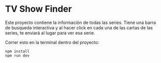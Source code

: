 # TV Show Finder

Este proyecto contiene la información de todas las series. Tiene una barra de busqueda interactiva y al hacer click en cada una de las cartas de las series, te enviará al lugar para ver esa serie.

Correr esto en la terminal dentro del proyecto: 
```
npm install
npm run dev
```
